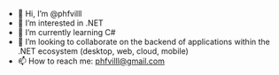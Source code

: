 - 👋 Hi, I’m @phfvilll
- 👀 I’m interested in .NET
- 🌱 I’m currently learning C#
- 💞️ I’m looking to collaborate on the backend of applications within the .NET ecosystem (desktop, web, cloud, mobile)
- 📫 How to reach me: phfvilll@gmail.com

<!---<
phfvilll/phfvilll is a ✨ special ✨ repository because its `README.md` (this file) appears on your GitHub profile.
You can click the Preview link to take a look at your changes.
--->
